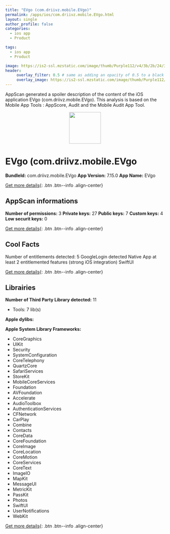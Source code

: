 ```yaml
---
title: "EVgo (com.driivz.mobile.EVgo)"
permalink: /apps/ios/com.driivz.mobile.EVgo.html
layout: single
author_profile: false
categories: 
  - ios app 
  - Product 

tags: 
  - ios app 
  - Product 

image: https://is2-ssl.mzstatic.com/image/thumb/Purple112/v4/3b/2b/24/3b2b2402-8855-d9ad-ef7a-bbd205cb754c/AppIcon-0-1x_U007emarketing-0-5-0-85-220.png/512x512bb.jpg
header: 
     overlay_filter: 0.5 # same as adding an opacity of 0.5 to a black background
     overlay_image: https://is2-ssl.mzstatic.com/image/thumb/Purple112/v4/3b/2b/24/3b2b2402-8855-d9ad-ef7a-bbd205cb754c/AppIcon-0-1x_U007emarketing-0-5-0-85-220.png/512x512bb.jpg
---
```

AppScan generated a spoiler description of the content of the iOS application EVgo (com.driivz.mobile.EVgo). This analysis is based on the Mobile App Tools : AppScore, Audit and the Mobile Audit App Tool.

  
  
<div style="text-align: center;"><img src="https://is2-ssl.mzstatic.com/image/thumb/Purple112/v4/3b/2b/24/3b2b2402-8855-d9ad-ef7a-bbd205cb754c/AppIcon-0-1x_U007emarketing-0-5-0-85-220.png/512x512bb.jpg" width="100" height="100"></div>  
  
# EVgo (com.driivz.mobile.EVgo

**BundleId:** com.driivz.mobile.EVgo
**App Version:** 7.15.0
**App Name:** EVgo


[Get more details](/pricing.html){: .btn .btn--info .align-center}  
  
## AppScan informations 

**Number of permissions:** 3
**Private keys:** 27
**Public keys:** 7
**Custom keys:** 4
**Low securit keys:** 0
  
[Get more details](/pricing.html){: .btn .btn--info .align-center}

## Cool Facts

Number of entitlements detected: 5
GoogleLogin detected
Native App
at least 2 entitlemented features (strong iOS integration)
SwiftUI
  
[Get more details](/pricing.html){: .btn .btn--info .align-center}

## Librairies 
**Number of Third Party Library detected:** 11
- Tools: 7 lib(s)

**Apple dylibs:**


**Apple System Library Frameworks:**
- CoreGraphics
- UIKit
- Security
- SystemConfiguration
- CoreTelephony
- QuartzCore
- SafariServices
- StoreKit
- MobileCoreServices
- Foundation
- AVFoundation
- Accelerate
- AudioToolbox
- AuthenticationServices
- CFNetwork
- CarPlay
- Combine
- Contacts
- CoreData
- CoreFoundation
- CoreImage
- CoreLocation
- CoreMotion
- CoreServices
- CoreText
- ImageIO
- MapKit
- MessageUI
- MetricKit
- PassKit
- Photos
- SwiftUI
- UserNotifications
- WebKit


  
[Get more details](/pricing.html){: .btn .btn--info .align-center}

